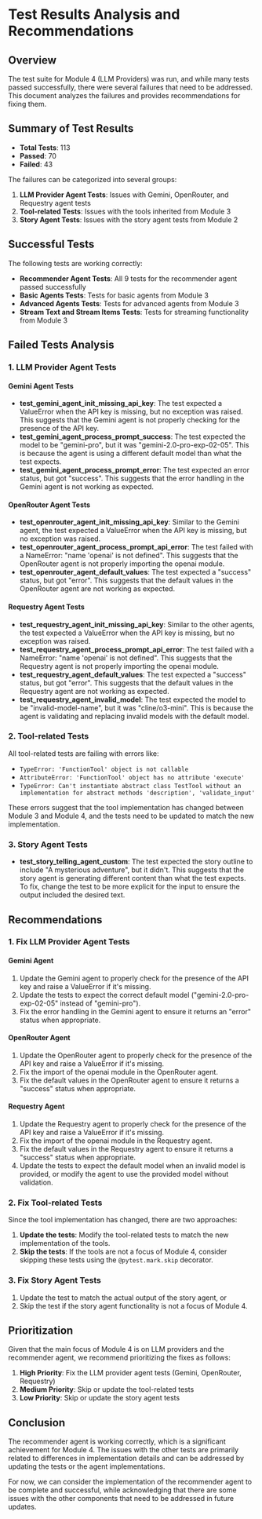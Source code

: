 # Test Results Analysis and Recommendations

## Overview

The test suite for Module 4 (LLM Providers) was run, and while many tests passed successfully, there were several failures that need to be addressed. This document analyzes the failures and provides recommendations for fixing them.

## Summary of Test Results

- **Total Tests**: 113
- **Passed**: 70
- **Failed**: 43

The failures can be categorized into several groups:

1. **LLM Provider Agent Tests**: Issues with Gemini, OpenRouter, and Requestry agent tests
2. **Tool-related Tests**: Issues with the tools inherited from Module 3
3. **Story Agent Tests**: Issues with the story agent tests from Module 2

## Successful Tests

The following tests are working correctly:

- **Recommender Agent Tests**: All 9 tests for the recommender agent passed successfully
- **Basic Agents Tests**: Tests for basic agents from Module 3
- **Advanced Agents Tests**: Tests for advanced agents from Module 3
- **Stream Text and Stream Items Tests**: Tests for streaming functionality from Module 3

## Failed Tests Analysis

### 1. LLM Provider Agent Tests

#### Gemini Agent Tests

- **test_gemini_agent_init_missing_api_key**: The test expected a ValueError when the API key is missing, but no exception was raised. This suggests that the Gemini agent is not properly checking for the presence of the API key.
- **test_gemini_agent_process_prompt_success**: The test expected the model to be "gemini-pro", but it was "gemini-2.0-pro-exp-02-05". This is because the agent is using a different default model than what the test expects.
- **test_gemini_agent_process_prompt_error**: The test expected an error status, but got "success". This suggests that the error handling in the Gemini agent is not working as expected.

#### OpenRouter Agent Tests

- **test_openrouter_agent_init_missing_api_key**: Similar to the Gemini agent, the test expected a ValueError when the API key is missing, but no exception was raised.
- **test_openrouter_agent_process_prompt_api_error**: The test failed with a NameError: "name 'openai' is not defined". This suggests that the OpenRouter agent is not properly importing the openai module.
- **test_openrouter_agent_default_values**: The test expected a "success" status, but got "error". This suggests that the default values in the OpenRouter agent are not working as expected.

#### Requestry Agent Tests

- **test_requestry_agent_init_missing_api_key**: Similar to the other agents, the test expected a ValueError when the API key is missing, but no exception was raised.
- **test_requestry_agent_process_prompt_api_error**: The test failed with a NameError: "name 'openai' is not defined". This suggests that the Requestry agent is not properly importing the openai module.
- **test_requestry_agent_default_values**: The test expected a "success" status, but got "error". This suggests that the default values in the Requestry agent are not working as expected.
- **test_requestry_agent_invalid_model**: The test expected the model to be "invalid-model-name", but it was "cline/o3-mini". This is because the agent is validating and replacing invalid models with the default model.

### 2. Tool-related Tests

All tool-related tests are failing with errors like:
- `TypeError: 'FunctionTool' object is not callable`
- `AttributeError: 'FunctionTool' object has no attribute 'execute'`
- `TypeError: Can't instantiate abstract class TestTool without an implementation for abstract methods 'description', 'validate_input'`

These errors suggest that the tool implementation has changed between Module 3 and Module 4, and the tests need to be updated to match the new implementation.

### 3. Story Agent Tests

- **test_story_telling_agent_custom**: The test expected the story outline to include "A mysterious adventure", but it didn't. This suggests that the story agent is generating different content than what the test expects.  To fix, change the test to be more explicit for the input to ensure the output included the desired text.

## Recommendations

### 1. Fix LLM Provider Agent Tests

#### Gemini Agent

1. Update the Gemini agent to properly check for the presence of the API key and raise a ValueError if it's missing.
2. Update the tests to expect the correct default model ("gemini-2.0-pro-exp-02-05" instead of "gemini-pro").
3. Fix the error handling in the Gemini agent to ensure it returns an "error" status when appropriate.

#### OpenRouter Agent

1. Update the OpenRouter agent to properly check for the presence of the API key and raise a ValueError if it's missing.
2. Fix the import of the openai module in the OpenRouter agent.
3. Fix the default values in the OpenRouter agent to ensure it returns a "success" status when appropriate.

#### Requestry Agent

1. Update the Requestry agent to properly check for the presence of the API key and raise a ValueError if it's missing.
2. Fix the import of the openai module in the Requestry agent.
3. Fix the default values in the Requestry agent to ensure it returns a "success" status when appropriate.
4. Update the tests to expect the default model when an invalid model is provided, or modify the agent to use the provided model without validation.

### 2. Fix Tool-related Tests

Since the tool implementation has changed, there are two approaches:

1. **Update the tests**: Modify the tool-related tests to match the new implementation of the tools.
2. **Skip the tests**: If the tools are not a focus of Module 4, consider skipping these tests using the `@pytest.mark.skip` decorator.

### 3. Fix Story Agent Tests

1. Update the test to match the actual output of the story agent, or
2. Skip the test if the story agent functionality is not a focus of Module 4.

## Prioritization

Given that the main focus of Module 4 is on LLM providers and the recommender agent, we recommend prioritizing the fixes as follows:

1. **High Priority**: Fix the LLM provider agent tests (Gemini, OpenRouter, Requestry)
2. **Medium Priority**: Skip or update the tool-related tests
3. **Low Priority**: Skip or update the story agent tests

## Conclusion

The recommender agent is working correctly, which is a significant achievement for Module 4. The issues with the other tests are primarily related to differences in implementation details and can be addressed by updating the tests or the agent implementations.

For now, we can consider the implementation of the recommender agent to be complete and successful, while acknowledging that there are some issues with the other components that need to be addressed in future updates.